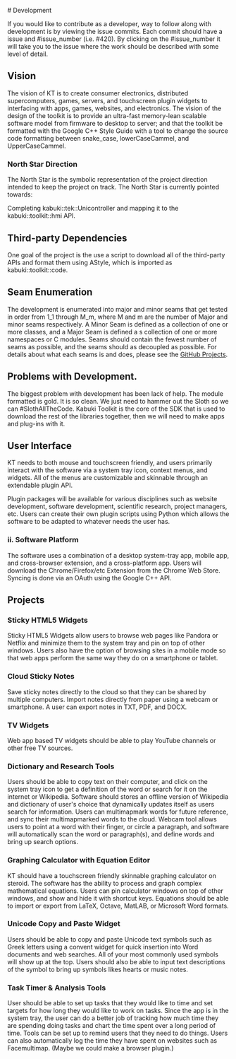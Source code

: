 ﻿﻿﻿﻿﻿﻿﻿﻿﻿﻿﻿﻿﻿﻿﻿﻿﻿﻿﻿﻿﻿﻿﻿﻿﻿﻿﻿﻿# DevelopmentIf you would like to contribute as a developer, way to follow along with development is by viewing the issue commits. Each commit should have a issue and #issue_number (i.e. #420). By clicking on the #issue_number it will take you to the issue where the work should be described with some level of detail.## VisionThe vision of KT is to create consumer electronics, distributed supercomputers, games, servers, and touchscreen plugin widgets to interfacing with apps, games, websites, and electronics. The vision of the design of the toolkit is to provide an ultra-fast memory-lean scalable software model from firmware to desktop to server; and that the toolkit be formatted with the Google C++ Style Guide with a tool to change the source code formatting between snake_case, lowerCaseCammel, and UpperCaseCammel.### North Star DirectionThe North Star is the symbolic representation of the project direction intended to keep the project on track. The North Star is currently pointed towards:Completing kabuki::tek::Unicontroller and mapping it to the kabuki::toolkit::hmi API.## Third-party DependenciesOne goal of the project is the use a script to download all of the third-party APIs and format them using AStyle, which is imported as kabuki::toolkit::code.## Seam EnumerationThe development is enumerated into major and minor seams that get tested in order from 1_1 through M_m, where M and m are the number of Major and minor seams respectively. A Minor Seam is defined as a collection of one or more classes, and a Major Seam is defined a s collection of one or more namespaces or C modules. Seams should contain the fewest number of seams as possible, andthe seams should as decoupled as possible. For details about what each seamsis and does, please see the [GitHub Projects](https://github.com/kabuki-starship/kabuki-toolkit/projects).## Problems with Development.The biggest problem with development has been lack of help. The module formatted is gold. It is so clean. We just need to hammer out the Sloth so we can #SlothAllTheCode.  Kabuki Toolkit is the core of the SDK that is used to download the rest of the libraries together, then we will need to make appsand plug-ins with it.## User InterfaceKT needs to both mouse and touchscreen friendly, and users primarily interact with the software via a system tray icon, context menus, and widgets. All of the menus are customizable and skinnable through an extendable plugin API.Plugin packages will be available for various disciplines such as website development, software development, scientific research, project managers, etc. Users can create their own plugin scripts using Python which allows the software to be adapted to whatever needs the user has.### ii. Software PlatformThe software uses a combination of a desktop system-tray app, mobile app, and cross-browser  extension, and a cross-platform app. Users will download the Chrome/Firefox/etc Extension from the Chrome Web Store. Syncing is done via an OAuth using the Google C++ API.## Projects### Sticky HTML5 WidgetsSticky HTML5 Widgets allow users to browse web pages like Pandora or Netflix and minimize them to the system tray and pin on top of other windows. Users also have the option of browsing sites in a mobile mode so that web apps perform the same way they do on a smartphone or tablet.### Cloud Sticky NotesSave sticky notes directly to the cloud so that they can be shared by multiple computers. Import notes directly from paper using a webcam or smartphone. A user can export notes in TXT, PDF, and DOCX.### TV WidgetsWeb app based TV widgets should be able to play YouTube channels or other free TV sources.###  Dictionary and Research ToolsUsers should be able to copy text on their computer, and click on the system tray icon to get a definition of the word or search for it on the internet or Wikipedia. Software should stores an offline version of Wikipedia and dictionary of user's choice that dynamically updates itself as users search for information. Users can multimapmark words for future reference, and sync their multimapmarked words to the cloud. Webcam tool allows users to point at a word with their finger, or circle a paragraph, and software will automatically scan the word or paragraph(s), and define words and bring up search options.### Graphing Calculator with Equation EditorKT should have a touchscreen friendly skinnable graphing calculator on steroid. The software has the ability to process and graph complex mathematical equations. Users can pin calculator windows on top of other windows, and show and hide it with shortcut keys. Equations should be able to import or export from LaTeX, Octave, MatLAB, or Microsoft Word formats.### Unicode Copy and Paste WidgetUsers should be able to copy and paste Unicode text symbols such as Greek letters using a convent widget for quick insertion into Word documents and web searches.  All of your most commonly used symbols will show up at the top. Users should also be able to input text descriptions of the symbol to bring up symbols likes hearts or music notes.### Task Timer & Analysis ToolsUser should be able to set up tasks that they would like to time and set targets for how long they would like to work on tasks. Since the app is in the system tray, the user can do a better job of tracking how much time they are spending doing tasks and chart the time spent over a long period of time. Tools can be set up to remind users that they need to do things. Users can also automatically log the time they have spent on websites such as Facemultimap. (Maybe we could make a browser plugin.)